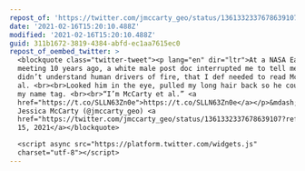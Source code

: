 ```yaml
---
repost_of: 'https://twitter.com/jmccarty_geo/status/1361332337678639107'
date: '2021-02-16T15:20:10.488Z'
modified: '2021-02-16T15:20:10.488Z'
guid: 311b1672-3819-4384-abfd-ec1aa7615ec0
repost_of_oembed_twitter: >
  <blockquote class="twitter-tweet"><p lang="en" dir="ltr">At a NASA Earth
  meeting 10 years ago, a white male post doc interrupted me to tell me that I
  didn’t understand human drivers of fire, that I def needed to read McCarty et
  al. <br><br>Looked him in the eye, pulled my long hair back so he could read
  my name tag. <br><br>“I’m McCarty et al.” <a
  href="https://t.co/SLLN63Zn0e">https://t.co/SLLN63Zn0e</a></p>&mdash; Dr.
  Jessica McCarty (@jmccarty_geo) <a
  href="https://twitter.com/jmccarty_geo/status/1361332337678639107?ref_src=twsrc%5Etfw">February
  15, 2021</a></blockquote>

  <script async src="https://platform.twitter.com/widgets.js"
  charset="utf-8"></script>
---
```

 
